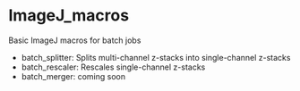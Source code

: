 # ImageJ_macros
Basic ImageJ macros for batch jobs

* batch_splitter: Splits multi-channel z-stacks into single-channel z-stacks
* batch_rescaler: Rescales single-channel z-stacks
* batch_merger: coming soon
